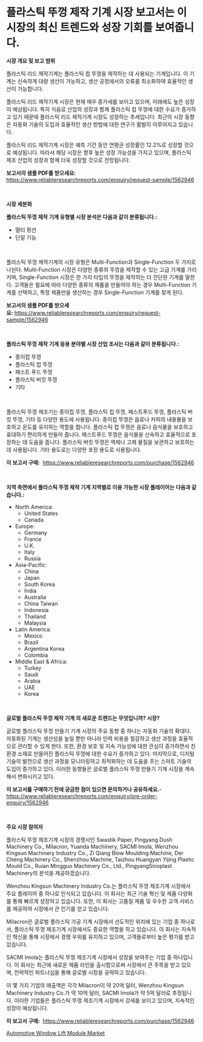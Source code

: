 <p><h1>플라스틱 뚜껑 제작 기계 시장 보고서는 이 시장의 최신 트렌드와 성장 기회를 보여줍니다.</h1></p><p><strong>시장 개요 및 보고 범위</strong></p>
<p><p>플라스틱 리드 제작기계는 플라스틱 컵 뚜껑을 제작하는 데 사용되는 기계입니다. 이 기계는 신속하게 대량 생산이 가능하고, 생산 공정에서의 오류를 최소화하여 효율적인 생산이 가능합니다. </p><p>플라스틱 리드 제작기계 시장은 현재 매우 증가세를 보이고 있으며, 미래에도 높은 성장이 예상됩니다. 특히 식음료 산업의 성장과 함께 플라스틱 컵 뚜껑에 대한 수요가 증가하고 있기 때문에 플라스틱 리드 제작기계 시장도 성장하는 추세입니다. 최근의 시장 동향은 자동화 기술의 도입과 효율적인 생산 방법에 대한 연구가 활발히 이루어지고 있습니다.</p><p>플라스틱 리드 제작기계 시장은 예측 기간 동안 연평균 성장률인 12.2%로 성장할 것으로 예상됩니다. 따라서 해당 시장은 향후 높은 성장 가능성을 가지고 있으며, 플라스틱 제조 산업의 성장과 함께 더욱 성장할 것으로 전망됩니다.</p></p>
<p><strong>보고서의 샘플 PDF를 받으세요:</strong> <a href="https://www.reliableresearchreports.com/enquiry/request-sample/1562946">https://www.reliableresearchreports.com/enquiry/request-sample/1562946</a></p>
<p>&nbsp;</p>
<p><strong>시장 세분화</strong></p>
<p><strong>플라스틱 뚜껑 제작 기계 유형별 시장 분석은 다음과 같이 분류됩니다.:</strong></p>
<p><ul><li>멀티 펑션</li><li>단일 기능</li></ul></p>
<p>&nbsp;</p>
<p><p>플라스틱 뚜껑 제작기계의 시장 유형은 Multi-Function과 Single-Function 두 가지로 나뉜다. Multi-Function 시장은 다양한 종류의 뚜껑을 제작할 수 있는 고급 기계를 가리키며, Single-Function 시장은 한 가지 타입의 뚜껑을 제작하는 더 간단한 기계를 말한다. 고객들은 필요에 따라 다양한 종류의 제품을 만들어야 하는 경우 Multi-Function 기계를 선택하고, 특정 제품만을 생산하는 경우 Single-Function 기계를 찾게 된다.</p></p>
<p><strong>보고서의 샘플 PDF를 받으세요:</strong>&nbsp;<a href="https://www.reliableresearchreports.com/enquiry/request-sample/1562946">https://www.reliableresearchreports.com/enquiry/request-sample/1562946</a></p>
<p>&nbsp;</p>
<p><strong> 플라스틱 뚜껑 제작 기계 응용 분야별 시장 산업 조사는 다음과 같이 분류됩니다.:</strong></p>
<p><ul><li>종이컵 뚜껑</li><li>플라스틱 컵 뚜껑</li><li>패스트 푸드 뚜껑</li><li>플라스틱 버킷 뚜껑</li><li>기타</li></ul></p>
<p>&nbsp;</p>
<p><p>플라스틱 뚜껑 제조기는 종이컵 뚜껑, 플라스틱 컵 뚜껑, 패스트푸드 뚜껑, 플라스틱 버킷 뚜껑, 기타 등 다양한 용도에 사용됩니다. 종이컵 뚜껑은 음료나 커피의 내용물을 보호하고 온도를 유지하는 역할을 합니다. 플라스틱 컵 뚜껑은 음료나 음식물을 보호하고 휴대하기 편리하게 만들어 줍니다. 패스트푸드 뚜껑은 음식물을 신속하고 효율적으로 포장하는 데 도움을 줍니다. 플라스틱 버킷 뚜껑은 액체나 고체 물질을 보관하고 보호하는 데 사용됩니다. 기타 용도로는 다양한 포장 용도로 사용됩니다.</p></p>
<p><strong>이 보고서 구매:</strong>&nbsp; <a href="https://www.reliableresearchreports.com/purchase/1562946">https://www.reliableresearchreports.com/purchase/1562946</a></p>
<p>&nbsp;</p>
<p><strong>지역 측면에서 플라스틱 뚜껑 제작 기계 지역별로 이용 가능한 시장 플레이어는 다음과 같습니다.:</strong></p>
<p><ul>
    <li>
        North America:
        <ul>
            <li>United States</li>
            <li>Canada</li>
        </ul>
    </li>
    <li>
        Europe:
        <ul>
            <li>Germany</li>
            <li>France</li>
            <li>U.K.</li>
            <li>Italy</li>
            <li>Russia</li>
        </ul>
    </li>
    <li>
        Asia-Pacific:
        <ul>
            <li>China</li>
            <li>Japan</li>
            <li>South Korea</li>
            <li>India</li>
            <li>Australia</li>
            <li>China Taiwan</li>
            <li>Indonesia</li>
            <li>Thailand</li>
            <li>Malaysia</li>
        </ul>
    </li>
    <li>
        Latin America:
        <ul>
            <li>Mexico</li>
            <li>Brazil</li>
            <li>Argentina Korea</li>
            <li>Colombia</li>
        </ul>
    </li>
    <li>
        Middle East & Africa:
        <ul>
            <li>Turkey</li>
            <li>Saudi</li>
            <li>Arabia</li>
            <li>UAE</li>
            <li>Korea</li>
        </ul>
    </li>
    </ul></p>
<p>&nbsp;</p>
<p><strong>글로벌 플라스틱 뚜껑 제작 기계 의 새로운 트렌드는 무엇입니까? 시장?</strong></p>
<p><p>글로벌 플라스틱 뚜껑 만들기 기계 시장의 주요 동향 중 하나는 자동화 기술의 확대다. 자동화된 기계는 생산성을 높일 뿐만 아니라 인력 비용을 절감하고 생산 과정을 효율적으로 관리할 수 있게 한다. 또한, 환경 보호 및 지속 가능성에 대한 관심이 증가하면서 친환경 소재로 만들어진 플라스틱 뚜껑에 대한 수요가 증가하고 있다. 마지막으로, 디지털 기술의 발전으로 생산 과정을 모니터링하고 최적화하는 데 도움을 주는 스마트 기술의 도입이 증가하고 있다. 이러한 동향들은 글로벌 플라스틱 뚜껑 만들기 기계 시장을 계속해서 변화시키고 있다.</p></p>
<p><strong>이 보고서를 구매하기 전에 궁금한 점이 있으면 문의하거나 공유하세요.</strong>- <a href="https://www.reliableresearchreports.com/enquiry/pre-order-enquiry/1562946">https://www.reliableresearchreports.com/enquiry/pre-order-enquiry/1562946</a></p>
<p>&nbsp;</p>
<p><strong>주요 시장 참여자</strong></p>
<p><p>플라스틱 뚜껑 제조기계 시장의 경쟁사인 Swastik Paper, Pingyang Dush Machinery Co., Milacron, Yuanda Machinery, SACMI Imola, Wenzhou Kingsun Machinery Industry Co., Zi Qiang Blow Moulding Machine, Der Cheng Machinery Co., Shenzhou Machine, Taizhou Huangyan Yijing Plastic Mould Co., Ruian Mingguo Machinery Co., Ltd., PingyangSinoplast Machinery의 분석을 제공하겠습니다.</p><p>Wenzhou Kingsun Machinery Industry Co.는 플라스틱 뚜껑 제조기계 시장에서 주요 플레이어 중 하나로 인식되고 있습니다. 이 회사는 최근 기술 혁신 및 제품 다양화를 통해 빠르게 성장하고 있습니다. 또한, 이 회사는 고품질 제품 및 우수한 고객 서비스를 제공하여 시장에서 큰 인기를 얻고 있습니다.</p><p>Milacron은 글로벌 플라스틱 가공 기계 시장에서 선도적인 위치에 있는 기업 중 하나로서, 플라스틱 뚜껑 제조기계 시장에서도 중요한 역할을 하고 있습니다. 이 회사는 지속적인 혁신을 통해 시장에서 경쟁 우위를 유지하고 있으며, 고객들로부터 높은 평가를 받고 있습니다.</p><p>SACMI Imola는 플라스틱 뚜껑 제조기계 시장에서 성장을 보여주는 기업 중 하나입니다. 이 회사는 최근에 새로운 제품 라인을 출시함으로써 시장에서 큰 주목을 받고 있으며, 전략적인 파트너십을 통해 글로벌 시장을 공략하고 있습니다.</p><p>이 몇 가지 기업의 매출액은 각각 Milacron이 약 20억 달러, Wenzhou Kingsun Machinery Industry Co.가 약 10억 달러, SACMI Imola가 약 5억 달러로 추정됩니다. 이러한 기업들은 플라스틱 뚜껑 제조기계 시장에서 강세를 보이고 있으며, 지속적인 성장이 예상됩니다.</p></p>
<p><strong>이 보고서 구매:</strong>&nbsp;&nbsp;<a href="https://www.reliableresearchreports.com/purchase/1562946">https://www.reliableresearchreports.com/purchase/1562946</a></p>
<p><p><a href="https://valiant-lunge-8fe.notion.site/Automotive-Window-Lift-Module-Market-Size-Growth-Outlook-from-2024-to-2031-projecting-at-Market-s--0dda5447b8c44567be992d0f0e7aead9">Automotive Window Lift Module Market</a></p></p>
